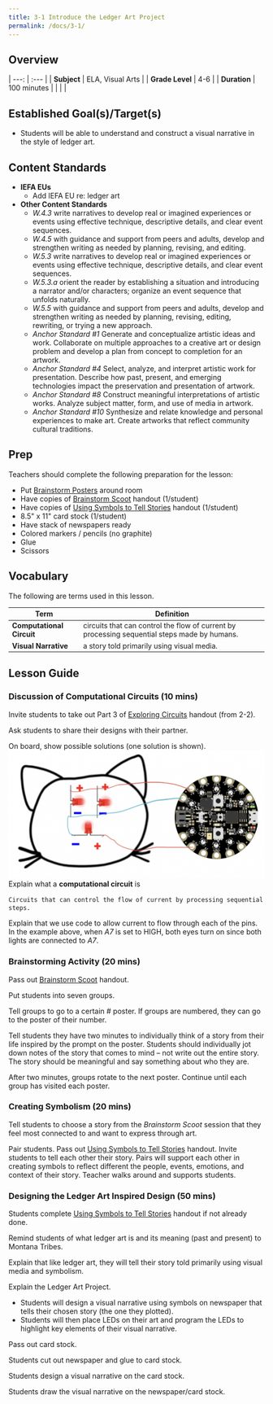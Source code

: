 ```yaml
---
title: 3-1 Introduce the Ledger Art Project
permalink: /docs/3-1/
---
```

## Overview

| ---: | :--- |
| **Subject** | ELA, Visual Arts |
| **Grade Level** | 4-6 |
| **Duration**  | 100 minutes  |
|   |   |

## Established Goal(s)/Target(s)
-	Students will be able to understand and construct a visual narrative in the style of ledger art.

## Content Standards
- **IEFA EUs**
  - <span class="todo">Add IEFA EU re: ledger art</span>
- **Other Content Standards**
  - *W.4.3* write narratives to develop real or imagined experiences or events using effective technique, descriptive details, and clear event sequences.
  - *W.4.5* with guidance and support from peers and adults, develop and strengthen writing as needed by planning, revising, and editing.
  - *W.5.3* write narratives to develop real or imagined experiences or events using effective technique, descriptive details, and clear event sequences.
  - *W.5.3.a* orient the reader by establishing a situation and introducing a narrator and/or characters; organize an event sequence that unfolds naturally.
  - *W.5.5* with guidance and support from peers and adults, develop and strengthen writing as needed by planning, revising, editing, rewriting, or trying a new approach.
  - *Anchor Standard #1* Generate and conceptualize artistic ideas and work. Collaborate on multiple approaches to a creative art or design problem and develop a plan from concept to completion for an artwork.
  - *Anchor Standard #4* Select, analyze, and interpret artistic work for presentation. Describe how past, present, and emerging technologies impact the preservation and presentation of artwork.
  - *Anchor Standard #8* Construct meaningful interpretations of artistic works. Analyze subject matter, form, and use of media in artwork.
  - *Anchor Standard #10* Synthesize and relate knowledge and personal experiences to make art. Create artworks that reflect community cultural traditions.

## Prep
Teachers should complete the following preparation for the lesson:

- Put [Brainstorm Posters](../resources/3-1_brainstorm-posters.pdf) around room
- Have copies of [Brainstorm Scoot](../resources/3-1_brainstorm-scoot.pdf) handout (1/student)
- Have copies of [Using Symbols to Tell Stories](../resources/3-1_telling-stories-with-symbols.pdf) handout (1/student)
- 8.5" x 11" card stock (1/student)
- Have stack of newspapers ready
- Colored markers / pencils (no graphite)
- Glue
- Scissors

## Vocabulary
The following are terms used in this lesson.

Term | Definition
-- | --
**Computational Circuit**  |  circuits that can control the flow of current by processing sequential steps made by humans.
**Visual Narrative**  |  a story told primarily using visual media.

## Lesson Guide

### Discussion of Computational Circuits (10 mins)
Invite students to take out Part 3 of [Exploring Circuits](../resources/2-2_exploring-circuits.pdf) handout (from 2-2).

Ask students to share their designs with their partner.

On board, show possible solutions (one solution is shown).
![cat circuit solution](../resources/images/3-1_cat-circuit-solution.png)
Explain what a **computational circuit** is
```
Circuits that can control the flow of current by processing sequential steps.
```
Explain that we use code to allow current to flow through each of the pins. In the example above, when *A7* is set to HIGH, both eyes turn on since both lights are connected to *A7*.

### Brainstorming Activity (20 mins)
Pass out [Brainstorm Scoot](../resources/3-1_brainstorm-scoot.pdf) handout.

Put students into seven groups.

Tell groups to go to a certain # poster. If groups are numbered, they can go to the poster of their number.

Tell students they have two minutes to individually think of a story from their life inspired by the prompt on the poster. Students should individually jot down notes of the story that comes to mind – not write out the entire story. The story should be meaningful and say something about who they are.

After two minutes, groups rotate to the next poster. Continue until each group has visited each poster.

### Creating Symbolism (20 mins)
Tell students to choose a story from the *Brainstorm Scoot* session that they feel most connected to and want to express through art.

Pair students. Pass out [Using Symbols to Tell Stories](../resources/3-1_telling-stories-with-symbols.pdf) handout. Invite students to tell each other their story. Pairs will support each other in creating symbols to reflect different the people, events, emotions, and context of their story. Teacher walks around and supports students.

### Designing the Ledger Art Inspired Design (50 mins)
Students complete [Using Symbols to Tell Stories](../resources/3-1_telling-stories-with-symbols.pdf) handout if not already done.

Remind students of what ledger art is and its meaning (past and present) to Montana Tribes.

Explain that like ledger art, they will tell their story told primarily using visual media and symbolism.

Explain the Ledger Art Project.
- Students will design a visual narrative using symbols on newspaper that tells their chosen story (the one they plotted).
- Students will then place LEDs on their art and program the LEDs to highlight key elements of their visual narrative.

Pass out card stock.

Students cut out newspaper and glue to card stock.

Students design a visual narrative on the card stock.

Students draw the visual narrative on the newspaper/card stock.

